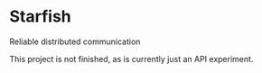 Starfish
========

Reliable distributed communication


This project is not finished, as is currently just an API experiment.

